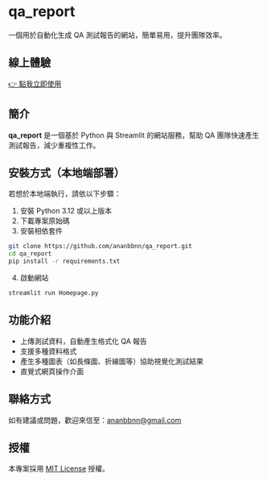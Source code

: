 # qa_report

一個用於自動化生成 QA 測試報告的網站，簡單易用，提升團隊效率。

## 線上體驗

<a href="https://appreport-zkbhnyutbnzuredqzcbwju.streamlit.app/" target="_blank">👉 點我立即使用</a>

## 簡介

**qa_report** 是一個基於 Python 與 Streamlit 的網站服務，幫助 QA 團隊快速產生測試報告，減少重複性工作。

## 安裝方式（本地端部署）

若想於本地端執行，請依以下步驟：

1. 安裝 Python 3.12 或以上版本
2. 下載專案原始碼
3. 安裝相依套件

```bash
git clone https://github.com/ananbbnn/qa_report.git
cd qa_report
pip install -r requirements.txt
```

4. 啟動網站

```bash
streamlit run Homepage.py
```

## 功能介紹

- 上傳測試資料，自動產生格式化 QA 報告
- 支援多種資料格式
- 產生多種圖表（如長條圖、折線圖等）協助視覺化測試結果
- 直覺式網頁操作介面

## 聯絡方式

如有建議或問題，歡迎來信至：ananbbnn@gmail.com

## 授權

本專案採用 [MIT License](LICENSE) 授權。
